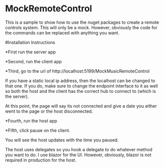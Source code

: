 # MockRemoteControl
This is a sample to show how to use the nuget packages to create a remote controls system.  This will only be a mock.  However, obviously the code for the commands can be replaced with anything you want.

#Installation Instructions

*First run the server app

*Second, run the client app

*Third, go to the url of http://localhost:5199/MockMusicRemoteControl

If you have a static local ip address, then the localhost can be changed to that one.
If you do, make sure to change the endpoint interface to it as well so both the host and the client has the correct hub to connect to (which is the server).

At this point, the page will say its not connected and give a date you either went to the page or the host disconnected.

*Fourth, run the host app

*Fifth, click pause on the client.

You will see the host updates with the time you paused.

The host uses delegates so you hook a delegate to do whatever method you want to do.
I use blazor for the UI.
However, obviously, blazor is not required in production for the host.
